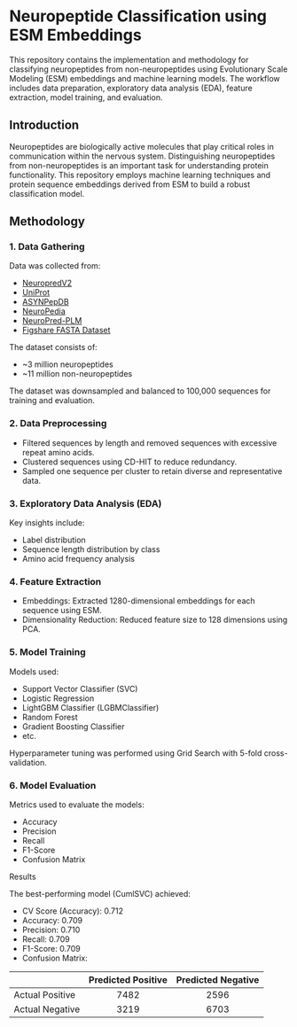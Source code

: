 # Neuropeptide Classification using ESM Embeddings

This repository contains the implementation and methodology for classifying neuropeptides from non-neuropeptides using Evolutionary Scale Modeling (ESM) embeddings and machine learning models. The workflow includes data preparation, exploratory data analysis (EDA), feature extraction, model training, and evaluation.

## Introduction

Neuropeptides are biologically active molecules that play critical roles in communication within the nervous system. Distinguishing neuropeptides from non-neuropeptides is an important task for understanding protein functionality. This repository employs machine learning techniques and protein sequence embeddings derived from ESM to build a robust classification model.

## Methodology

### 1. Data Gathering

Data was collected from:

- [NeuropredV2](http://isyslab.info/NeuroPepV2)
- [UniProt](https://www.uniprot.org)
- [ASYNPepDB](https://asynpepdb.ppmclab.com/)
- [NeuroPedia](https://asynpepdb.ppmclab.com/)
- [NeuroPred-PLM](https://github.com/ISYSLAB-HUST/NeuroPred-PLM)
- [Figshare FASTA Dataset](https://figshare.com/articles/dataset/FASTA_files_of_protein_and_predicted_neuropeptide_sequences_zip/8379326/1?file=15657851)

The dataset consists of:
- ~3 million neuropeptides
- ~11 million non-neuropeptides

The dataset was downsampled and balanced to 100,000 sequences for training and evaluation.

### 2. Data Preprocessing

- Filtered sequences by length and removed sequences with excessive repeat amino acids.
- Clustered sequences using CD-HIT to reduce redundancy.
- Sampled one sequence per cluster to retain diverse and representative data.

### 3. Exploratory Data Analysis (EDA)

Key insights include:
- Label distribution
- Sequence length distribution by class
- Amino acid frequency analysis

### 4. Feature Extraction

- Embeddings: Extracted 1280-dimensional embeddings for each sequence using ESM.
- Dimensionality Reduction: Reduced feature size to 128 dimensions using PCA.

### 5. Model Training

Models used:
- Support Vector Classifier (SVC)
- Logistic Regression
- LightGBM Classifier (LGBMClassifier)
- Random Forest
- Gradient Boosting Classifier
- etc.

Hyperparameter tuning was performed using Grid Search with 5-fold cross-validation.

### 6. Model Evaluation

Metrics used to evaluate the models:
- Accuracy
- Precision
- Recall
- F1-Score
- Confusion Matrix

Results

The best-performing model (CumlSVC) achieved:
- CV Score (Accuracy): 0.712
- Accuracy: 0.709
- Precision: 0.710
- Recall: 0.709
- F1-Score: 0.709
- Confusion Matrix:

|                  | Predicted Positive | Predicted Negative |
| ---------------- | :----------------: |:------------------:|
| Actual Positive  |        7482        |        2596        |
| Actual Negative  |        3219        |        6703        |
